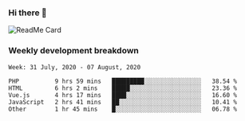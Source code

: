 ### Hi there 👋

<!--
**itzcy/itzcy** is a ✨ _special_ ✨ repository because its `README.md` (this file) appears on your GitHub profile.

Here are some ideas to get you started:

- 🔭 I’m currently working on ...
- 🌱 I’m currently learning ...
- 👯 I’m looking to collaborate on ...
- 🤔 I’m looking for help with ...
- 💬 Ask me about ...
- 📫 How to reach me: ...
- 😄 Pronouns: ...
- ⚡ Fun fact: ...
-->
![ReadMe Card](https://github-readme-stats.vercel.app/api?username=itzcy&show_icons=true&title_color=2d3198&icon_color=797cb8&text_color=24292e&bg_color=f6f8fa)

### Weekly development breakdown
<!--START_SECTION:waka-->
```text
Week: 31 July, 2020 - 07 August, 2020

PHP          9 hrs 59 mins   █████████░░░░░░░░░░░░░░░░   38.54 % 
HTML         6 hrs 2 mins    █████░░░░░░░░░░░░░░░░░░░░   23.36 % 
Vue.js       4 hrs 17 mins   ████░░░░░░░░░░░░░░░░░░░░░   16.60 % 
JavaScript   2 hrs 41 mins   ██░░░░░░░░░░░░░░░░░░░░░░░   10.41 % 
Other        1 hr 45 mins    █░░░░░░░░░░░░░░░░░░░░░░░░   06.78 %
```
<!--END_SECTION:waka-->
